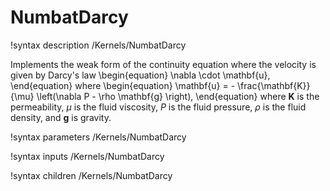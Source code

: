 # NumbatDarcy

!syntax description /Kernels/NumbatDarcy

Implements the weak form of the continuity equation where the velocity is given by Darcy's law
\begin{equation}
\nabla \cdot \mathbf{u},
\end{equation}
where
\begin{equation}
\mathbf{u} = - \frac{\mathbf{K}}{\mu} \left(\nabla P - \rho \mathbf{g} \right),
\end{equation}
where $\mathbf{K}$ is the permeability, $\mu$ is the fluid viscosity, $P$ is the fluid pressure, $\rho$ is the fluid density, and $\mathbf{g}$ is gravity.

!syntax parameters /Kernels/NumbatDarcy

!syntax inputs /Kernels/NumbatDarcy

!syntax children /Kernels/NumbatDarcy
